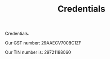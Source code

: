 ﻿---
layout: page
title: Credentials
permalink: /Credentials/
---



<p>Credentials. </p>



<p>Our GST number: 29AAECV7008C1ZF </p>

<p> Our TIN number is: 29721188060 </p>

